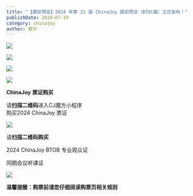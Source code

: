 ```yaml
---
title: "【展前预览】2024 年第 21 届 ChinaJoy 展前预览（BTOC篇）正式发布！"
publishDate: 2024-07-19
category: chinajoy
author: 莱尔
---
```


![](https://ec-net-1251389766.cos.ap-shanghai.myqcloud.com/wp-content/uploads/2024/07/20240719142855968-151x1024.png)

![](https://ec-net-1251389766.cos.ap-shanghai.myqcloud.com/wp-content/uploads/2024/07/20240719142859220-167x1024.png)

![](https://ec-net-1251389766.cos.ap-shanghai.myqcloud.com/wp-content/uploads/2024/07/20240719142902924-177x1024.png)

![](https://ec-net-1251389766.cos.ap-shanghai.myqcloud.com/wp-content/uploads/2024/07/20240719142905289-178x1024.png)

**ChinaJoy** **票证购买**

  
请**扫描二维码**进入CJ魔方小程序  
购买2024 ChinaJoy 票证

![](https://ec-net-1251389766.cos.ap-shanghai.myqcloud.com/wp-content/uploads/2024/07/20240719142908153.png)

  
请**扫描二维码购买**

2024 ChinaJoy BTOB 专业观众证

同期会议听课证

![](https://ec-net-1251389766.cos.ap-shanghai.myqcloud.com/wp-content/uploads/2024/07/20240719142910983.png)

**温馨提醒：购票前请您仔细阅读购票页相关规则**
